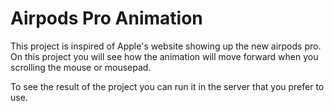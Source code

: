 # Airpods Pro Animation

This project is inspired of Apple's website showing up the new airpods pro. On this project you will see how the animation will move forward when you scrolling the mouse or mousepad.

To see the result of the project you can run it in the server that you prefer to use.
